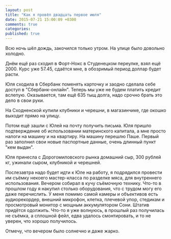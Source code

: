 ```yaml
---
layout: post
title: "Как я провёл двадцать первое июля"
date: 2015-07-21 15:00:09 +0300
comments: true
categories: 
published: true
---
```

Всю ночь шёл дождь, закочился только утром. На улице было довольно холодно.

Днём ещё раз сходил в Форт-Нокс в Студенецком переулке, взял ещё 2000. Курс уже 57.45, сдаётся мне, в обозримый период доллар будет расти.

Юля сходила в Сбербанк поменять карточку и заодно сделала себе доступ в "Сбербанк-онлайн". Теперь мы уже не будем платить кредит вслепую. Оказывается, там ещё 635 тыщ долга, надо срочно брать это дело в свои руки.

На Сходненской купили клубники и черешни, в магазинчике, где окошко выходит прямо на улицу. 

Потом ещё зашли с Юлей на почту получить письма. Юля пришло подтверждение об использовании материнского капитала, а мне просто налоги на машину и на квартиру. На машину перешлю Паше. Первый раз заполнил свои новые паспортные данные, очень длинный пункт "кем выдан".

Юля принесла с Дорогомиловского рынка домашний сыр, 300 рублей кг, ужинали сыром, клубникой и черешней.

Послезавтра надо будет идти к Юле на работу, я подрядился провести им съёмку некоего мастер-класса по разделке мяса, для внутреннего использования. Вечером собирал в кучу съёмочную технику. Что-то в прошлом году я накупил столько оборудования, что с трудом могу его даже перечислить. У меня помимо самой камеры и объективов есть аудиорекордер, внешний микрофон, клетка, плечевой упор, стедикам и просмотровый монитор с мощным аккумулятором Сони. Штатив придётся одолжить. Что-то я уже волнуюсь, в прошлый раз получилась не съёмка, а сплошной фейл, едва удалось смонтировать, и то не уверен, что хорошо получилось.

Отмечу, что вечером было солнечно и даже жарко.